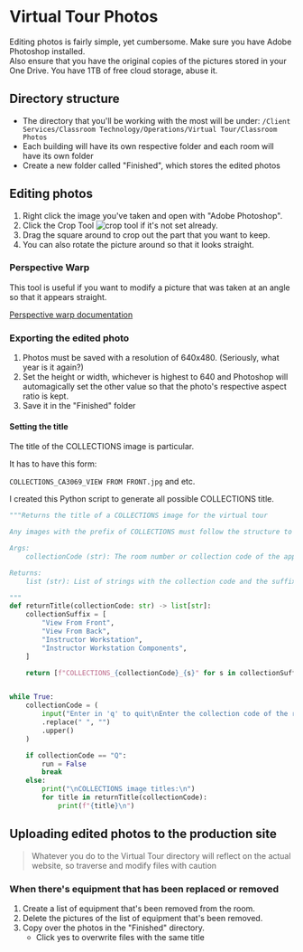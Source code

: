 # Virtual Tour Photos
Editing photos is fairly simple, yet cumbersome. Make sure you have Adobe Photoshop installed.  
Also ensure that you have the original copies of the pictures stored in your One Drive. You have 1TB of free cloud storage, abuse it.

## Directory structure

- The directory that you'll be working with the most will be under: `/Client Services/Classroom Technology/Operations/Virtual Tour/Classroom Photos`
- Each building will have its own respective folder and each room will have its own folder
- Create a new folder called "Finished", which stores the edited photos

## Editing photos
1. Right click the image you've taken and open with "Adobe Photoshop".
2. Click the Crop Tool ![crop tool](https://helpx.adobe.com/content/dam/help/icons/SP_Crop_Lg_N_D.png) if it's not set already.
3. Drag the square around to crop out the part that you want to keep.
4. You can also rotate the picture around so that it looks straight.

### Perspective Warp

This tool is useful if you want to modify a picture that was taken at an angle so that it appears straight.

[Perspective warp documentation](https://digital-photography-school.com/photoshop-perspective-warp-tool/)

### Exporting the edited photo

1. Photos must be saved with a resolution of 640x480. (Seriously, what year is it again?)
2. Set the height or width, whichever is highest to 640 and Photoshop will automagically set the other value so that the photo's respective aspect ratio is kept.
3. Save it in the "Finished" folder

#### Setting the title

The title of the COLLECTIONS image is particular.

It has to have this form:

`COLLECTIONS_CA3069_VIEW FROM FRONT.jpg` and etc.

I created this Python script to generate all possible COLLECTIONS title.

```python
"""Returns the title of a COLLECTIONS image for the virtual tour

Any images with the prefix of COLLECTIONS must follow the structure to be outputted to be valid

Args:
    collectionCode (str): The room number or collection code of the appropriate image

Returns:
    list (str): List of strings with the collection code and the suffixes 

"""
def returnTitle(collectionCode: str) -> list[str]:
    collectionSuffix = [
        "View From Front",
        "View From Back",
        "Instructor Workstation",
        "Instructor Workstation Components",
    ]

    return [f"COLLECTIONS_{collectionCode}_{s}" for s in collectionSuffix]


while True:
    collectionCode = (
        input("Enter in 'q' to quit\nEnter the collection code of the room: ")
        .replace(" ", "")
        .upper()
    )

    if collectionCode == "Q":
        run = False
        break
    else:
        print("\nCOLLECTIONS image titles:\n")
        for title in returnTitle(collectionCode):
            print(f"{title}\n")

```

## Uploading edited photos to the production site

> Whatever you do to the Virtual Tour directory will reflect on the actual website, so traverse and modify files with caution

### When there's equipment that has been replaced or removed

1. Create a list of equipment that's been removed from the room.
2. Delete the pictures of the list of equipment that's been removed.
3. Copy over the photos in the "Finished" directory.
   - Click yes to overwrite files with the same title

